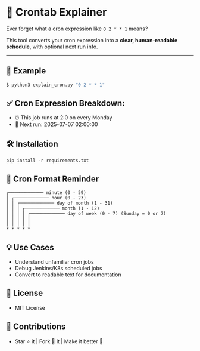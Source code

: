 # 🧠 Crontab Explainer

Ever forget what a cron expression like `0 2 * * 1` means?

This tool converts your cron expression into a **clear, human-readable schedule**, with optional next run info.

---

## 🚀 Example

```bash
$ python3 explain_cron.py "0 2 * * 1"
```
## ✅ Cron Expression Breakdown:

- ⏰ This job runs at 2:0 on every Monday
- 📆 Next run: 2025-07-07 02:00:00

## 🛠️ Installation
```
pip install -r requirements.txt
```
## 📘 Cron Format Reminder

```
┌───────────── minute (0 - 59)
│ ┌───────────── hour (0 - 23)
│ │ ┌───────────── day of month (1 - 31)
│ │ │ ┌───────────── month (1 - 12)
│ │ │ │ ┌───────────── day of week (0 - 7) (Sunday = 0 or 7)
│ │ │ │ │
│ │ │ │ │
* * * * *
```
## 💡 Use Cases
- Understand unfamiliar cron jobs
- Debug Jenkins/K8s scheduled jobs
- Convert to readable text for documentation


## 🔐 License
- MIT License

## 🙌 Contributions
- Star ⭐ it | Fork 🍴 it | Make it better 🚀
